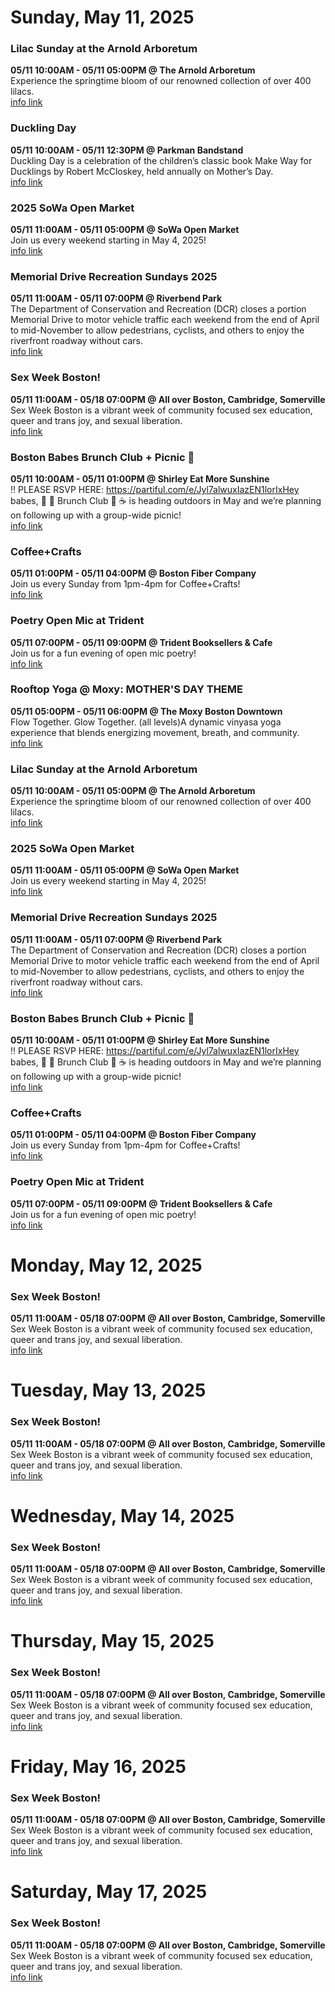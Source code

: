 # Sunday, May 11, 2025

### Lilac Sunday at the Arnold Arboretum

**05/11 10:00AM - 05/11 05:00PM @ The Arnold Arboretum**  
Experience the springtime bloom of our renowned collection of over 400 lilacs.  
<a href="https://arboretum.harvard.edu/events-2/lilacs-at-the-arnold-arboretum/" target="_blank">info link</a>

### Duckling Day

**05/11 10:00AM - 05/11 12:30PM @ Parkman Bandstand**  
Duckling Day is a celebration of the children’s classic book Make Way for Ducklings by Robert McCloskey, held annually on Mother’s Day.  
<a href="http://friendsofthepublicgarden.org/events/ducklingday/" target="_blank">info link</a>

### 2025 SoWa Open Market

**05/11 11:00AM - 05/11 05:00PM @ SoWa Open Market**  
Join us every weekend starting in May 4, 2025!  
<a href="https://www.sowaboston.com/sowa-open-market/" target="_blank">info link</a>

### Memorial Drive Recreation Sundays 2025

**05/11 11:00AM - 05/11 07:00PM @ Riverbend Park**  
The Department of Conservation and Recreation (DCR) closes a portion Memorial Drive to motor vehicle traffic each weekend from the end of April to mid-November to allow pedestrians, cyclists, and others to enjoy the riverfront roadway without cars.  
<a href="https://www.cambridgema.gov/streetsandtransportation/memorialdrive" target="_blank">info link</a>

### Sex Week Boston!

**05/11 11:00AM - 05/18 07:00PM @ All over Boston, Cambridge, Somerville**  
Sex Week Boston is a vibrant week of community focused sex education, queer and trans joy, and sexual liberation.  
<a href="https://sexweekbos.com" target="_blank">info link</a>

### Boston Babes Brunch Club + Picnic 🧺

**05/11 10:00AM - 05/11 01:00PM @ Shirley Eat More Sunshine**  
‼️ PLEASE RSVP HERE:  https://partiful.com/e/Jyl7alwuxIazEN1lorIxHey babes,  🥞 🍳 Brunch Club 🥓 ☕️ is heading outdoors in May and we’re planning on following up with a group-wide picnic!  
<a href="https://partiful.com/e/Jyl7alwuxIazEN1lorIx" target="_blank">info link</a>

### Coffee+Crafts

**05/11 01:00PM - 05/11 04:00PM @ Boston Fiber Company**  
Join us every Sunday from 1pm-4pm for Coffee+Crafts!  
<a href="https://www.bostonfibercompany.com" target="_blank">info link</a>

### Poetry Open Mic at Trident

**05/11 07:00PM - 05/11 09:00PM @ Trident Booksellers & Cafe**  
Join us for a fun evening of open mic poetry!  
<a href="https://www.tridentbookscafe.com/event/poetry-open-mic-1" target="_blank">info link</a>

### Rooftop Yoga @ Moxy: MOTHER'S DAY THEME

**05/11 05:00PM - 05/11 06:00PM @ The Moxy Boston Downtown**  
Flow Together. Glow Together. (all levels)A dynamic vinyasa yoga experience that blends energizing movement, breath, and community.  
<a href="https://app.acuityscheduling.com/schedule/02e194a7/?appointmentTypeIds[]=74049896" target="_blank">info link</a>

### Lilac Sunday at the Arnold Arboretum

**05/11 10:00AM - 05/11 05:00PM @ The Arnold Arboretum**  
Experience the springtime bloom of our renowned collection of over 400 lilacs.  
<a href="https://arboretum.harvard.edu/events-2/lilacs-at-the-arnold-arboretum/" target="_blank">info link</a>

### 2025 SoWa Open Market

**05/11 11:00AM - 05/11 05:00PM @ SoWa Open Market**  
Join us every weekend starting in May 4, 2025!  
<a href="https://www.sowaboston.com/sowa-open-market/" target="_blank">info link</a>

### Memorial Drive Recreation Sundays 2025

**05/11 11:00AM - 05/11 07:00PM @ Riverbend Park**  
The Department of Conservation and Recreation (DCR) closes a portion Memorial Drive to motor vehicle traffic each weekend from the end of April to mid-November to allow pedestrians, cyclists, and others to enjoy the riverfront roadway without cars.  
<a href="https://www.cambridgema.gov/streetsandtransportation/memorialdrive" target="_blank">info link</a>

### Boston Babes Brunch Club + Picnic 🧺

**05/11 10:00AM - 05/11 01:00PM @ Shirley Eat More Sunshine**  
‼️ PLEASE RSVP HERE:  https://partiful.com/e/Jyl7alwuxIazEN1lorIxHey babes,  🥞 🍳 Brunch Club 🥓 ☕️ is heading outdoors in May and we’re planning on following up with a group-wide picnic!  
<a href="https://partiful.com/e/Jyl7alwuxIazEN1lorIx" target="_blank">info link</a>

### Coffee+Crafts

**05/11 01:00PM - 05/11 04:00PM @ Boston Fiber Company**  
Join us every Sunday from 1pm-4pm for Coffee+Crafts!  
<a href="https://www.bostonfibercompany.com" target="_blank">info link</a>

### Poetry Open Mic at Trident

**05/11 07:00PM - 05/11 09:00PM @ Trident Booksellers & Cafe**  
Join us for a fun evening of open mic poetry!  
<a href="https://www.tridentbookscafe.com/event/poetry-open-mic-1" target="_blank">info link</a>

# Monday, May 12, 2025

### Sex Week Boston!

**05/11 11:00AM - 05/18 07:00PM @ All over Boston, Cambridge, Somerville**  
Sex Week Boston is a vibrant week of community focused sex education, queer and trans joy, and sexual liberation.  
<a href="https://sexweekbos.com" target="_blank">info link</a>

# Tuesday, May 13, 2025

### Sex Week Boston!

**05/11 11:00AM - 05/18 07:00PM @ All over Boston, Cambridge, Somerville**  
Sex Week Boston is a vibrant week of community focused sex education, queer and trans joy, and sexual liberation.  
<a href="https://sexweekbos.com" target="_blank">info link</a>

# Wednesday, May 14, 2025

### Sex Week Boston!

**05/11 11:00AM - 05/18 07:00PM @ All over Boston, Cambridge, Somerville**  
Sex Week Boston is a vibrant week of community focused sex education, queer and trans joy, and sexual liberation.  
<a href="https://sexweekbos.com" target="_blank">info link</a>

# Thursday, May 15, 2025

### Sex Week Boston!

**05/11 11:00AM - 05/18 07:00PM @ All over Boston, Cambridge, Somerville**  
Sex Week Boston is a vibrant week of community focused sex education, queer and trans joy, and sexual liberation.  
<a href="https://sexweekbos.com" target="_blank">info link</a>

# Friday, May 16, 2025

### Sex Week Boston!

**05/11 11:00AM - 05/18 07:00PM @ All over Boston, Cambridge, Somerville**  
Sex Week Boston is a vibrant week of community focused sex education, queer and trans joy, and sexual liberation.  
<a href="https://sexweekbos.com" target="_blank">info link</a>

# Saturday, May 17, 2025

### Sex Week Boston!

**05/11 11:00AM - 05/18 07:00PM @ All over Boston, Cambridge, Somerville**  
Sex Week Boston is a vibrant week of community focused sex education, queer and trans joy, and sexual liberation.  
<a href="https://sexweekbos.com" target="_blank">info link</a>

